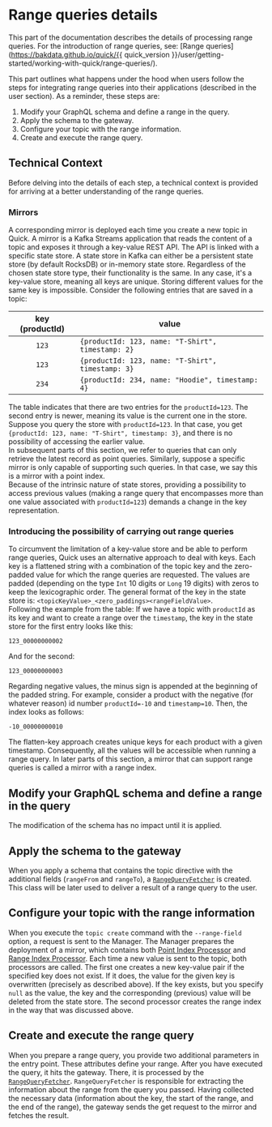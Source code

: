 # Range queries details

This part of the documentation describes the details of processing range queries.
For the introduction of range queries, see:
[Range queries](https://bakdata.github.io/quick/{{ quick_version }}/user/getting-started/working-with-quick/range-queries/).

This part outlines what happens under the hood
when users follow the steps for integrating range queries
into their applications (described in the user section).
As a reminder, these steps are:

1. Modify your GraphQL schema and define a range in the query.
2. Apply the schema to the gateway.
3. Configure your topic with the range information.
4. Create and execute the range query.

## Technical Context

Before delving into the details of each step,
a technical context is provided
for arriving at a better understanding of the range queries.

### Mirrors

A corresponding mirror is deployed each time
you create a new topic in Quick.
A mirror is a Kafka Streams application
that reads the content of a topic
and exposes it through a key-value REST API.
The API is linked with a specific state store.
A state store in Kafka can either be a persistent state store
(by default RocksDB) or in-memory state store.
Regardless of the chosen state store type,
their functionality is the same.
In any case, it's a key-value store,
meaning all keys are unique.
Storing different values for the same key is impossible.
Consider the following entries that are saved in a topic:

| key (productId) | value                                             |
|:---------------:|---------------------------------------------------|
|      `123`      | `{productId: 123, name: "T-Shirt", timestamp: 2}` |
|      `123`      | `{productId: 123, name: "T-Shirt", timestamp: 3}` |
|      `234`      | `{productId: 234, name: "Hoodie", timestamp: 4}`  |

The table indicates that there are two entries for the `productId=123`.
The second entry is newer, meaning its value is the current one in the store.
Suppose you query the store with `productId=123`.
In that case, you get `{productId: 123, name: "T-Shirt", timestamp: 3}`,
and there is no possibility of accessing the earlier value.  
In subsequent parts of this section,
we refer to queries that can only retrieve
the latest record as point queries.
Similarly, suppose a specific mirror is only
capable of supporting such queries.
In that case, we say this is a mirror with a point index.  
Because of the intrinsic nature of state stores,
providing a possibility to access previous values
(making a range query that encompasses more than one value
associated with `productId=123`) demands a change in the key representation.

### Introducing the possibility of carrying out range queries

To circumvent the limitation of a key-value store
and be able to perform range queries,
Quick uses an alternative approach to deal with keys.
Each key is a flattened string with a combination of the topic key
and the zero-padded value
for which the range queries are requested.
The values are padded (depending on the type `Int` 10 digits or `Long` 19 digits)
with zeros to keep the lexicographic order.
The general format of the key in the state store is:
<nobr>`<topicKeyValue>_<zero_paddings><rangeFieldValue>`</nobr>.  
Following the example from the table:
If we have a topic with `productId` as its key
and want to create a range over the `timestamp`,
the key in the state store for the first entry looks like this:
``` 
123_00000000002
```
And for the second:
``` 
123_00000000003
```
Regarding negative values, the minus sign is appended
at the beginning of the padded string.
For example, consider a product with the negative (for whatever reason)
id number `productId=-10` and `timestamp=10`.
Then, the index looks as follows:
``` 
-10_00000000010
```
The flatten-key approach creates unique keys for each product with a given timestamp.
Consequently, all the values will be accessible when running a range query.
In later parts of this section, a mirror that can support range queries
is called a mirror with a range index.

## Modify your GraphQL schema and define a range in the query

The modification of the schema has no impact
until it is applied.

## Apply the schema to the gateway

When you apply a schema that
contains the topic directive with the additional fields
(`rangeFrom` and `rangeTo`),
a [`RangeQueryFetcher`](https://github.com/bakdata/quick/blob/c8778ce527575c545a864ccbc3d98e3502fbb2a2/gateway/src/main/java/com/bakdata/quick/gateway/fetcher/RangeQueryFetcher.java)
is created.
This class will be later used
to deliver a result of a range query to the user.

## Configure your topic with the range information

When you execute the `topic create` command with the `--range-field` option,
a request is sent to the Manager.
The Manager prepares the deployment of a mirror, which contains
both [Point Index Processor](https://github.com/bakdata/quick/blob/6fed9f20f237663cc00e3359de92efaf40307f28/mirror/src/main/java/com/bakdata/quick/mirror/point/MirrorProcessor.java)
and [Range Index Processor](https://github.com/bakdata/quick/blob/6fed9f20f237663cc00e3359de92efaf40307f28/mirror/src/main/java/com/bakdata/quick/mirror/range/MirrorRangeProcessor.java).
Each time a new value is sent to the topic,
both processors are called.
The first one creates a new key-value pair
if the specified key does not exist.
If it does, the value for the given key is overwritten
(precisely as described above).
If the key exists, but you specify `null` as the value,
the key and the corresponding (previous) value will be deleted from the state store.
The second processor creates the range index in the way that was
discussed above.

## Create and execute the range query

When you prepare a range query,
you provide two additional parameters in the entry point.
These attributes define your range.
After you have executed the query, it hits the gateway.
There, it is processed by the [`RangeQueryFetcher`](https://github.com/bakdata/quick/blob/c8778ce527575c545a864ccbc3d98e3502fbb2a2/gateway/src/main/java/com/bakdata/quick/gateway/fetcher/RangeQueryFetcher.java).
`RangeQueryFetcher` is responsible for extracting the information
about the range from the query you passed.
Having collected the necessary data
(information about the key, the start of the range,
and the end of the range),
the gateway sends the get request to the mirror
and fetches the result.
